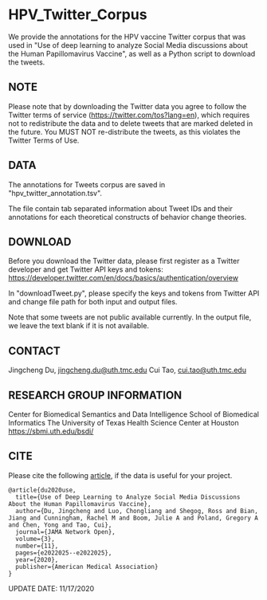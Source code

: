 # HPV_Twitter_Corpus
We provide the annotations for the HPV vaccine Twitter corpus that was used in "Use of deep learning to analyze Social Media discussions about the Human Papillomavirus Vaccine", as well as a Python script to download the tweets.

## NOTE

Please note that by downloading the Twitter data you agree to follow the Twitter terms of service (https://twitter.com/tos?lang=en), which requires not to redistribute the data and to delete tweets that are marked deleted in the future.
You MUST NOT re-distribute the tweets, as this violates the Twitter Terms of Use.

## DATA
The annotations for Tweets corpus are saved in "hpv_twitter_annotation.tsv".

The file contain tab separated information about Tweet IDs and their annotations for each theoretical constructs of behavior change theories.

## DOWNLOAD

Before you download the Twitter data, please first register as a Twitter developer and get Twitter API keys and tokens: https://developer.twitter.com/en/docs/basics/authentication/overview 

In "downloadTweet.py", please specify the keys and tokens from Twitter API and change file path for both input and output files.

Note that some tweets are not public available currently. In the output file, we leave the text blank if it is not available.

## CONTACT

Jingcheng Du, jingcheng.du@uth.tmc.edu
Cui Tao, cui.tao@uth.tmc.edu

## RESEARCH GROUP INFORMATION

Center for Biomedical Semantics and Data Intelligence
School of Biomedical Informatics
The University of Texas Health Science Center at Houston
https://sbmi.uth.edu/bsdi/

## CITE
Please cite the following [article](https://jamanetwork.com/journals/jamanetworkopen/article-abstract/2772917), if the data is useful for your project.
```
@article{du2020use,
  title={Use of Deep Learning to Analyze Social Media Discussions About the Human Papillomavirus Vaccine},
  author={Du, Jingcheng and Luo, Chongliang and Shegog, Ross and Bian, Jiang and Cunningham, Rachel M and Boom, Julie A and Poland, Gregory A and Chen, Yong and Tao, Cui},
  journal={JAMA Network Open},
  volume={3},
  number={11},
  pages={e2022025--e2022025},
  year={2020},
  publisher={American Medical Association}
}
```

UPDATE DATE:
11/17/2020
